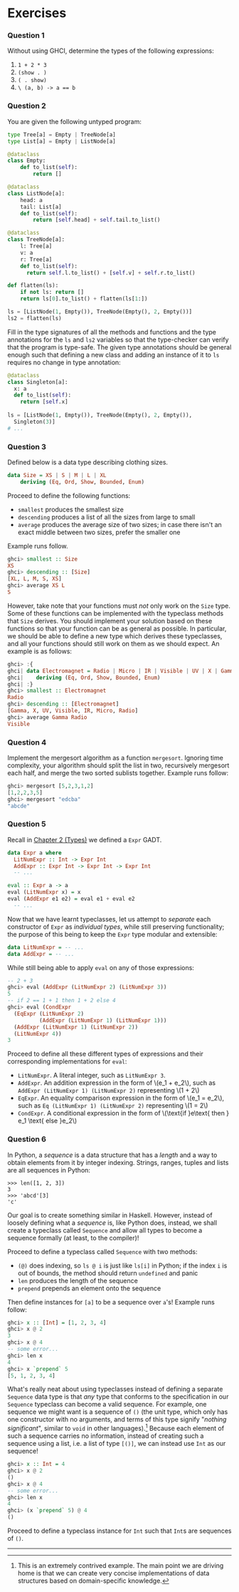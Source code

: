 # Exercises

### Question 1
Without using GHCI, determine the types of the following expressions:
1.  `1 + 2 * 3`
2.  `(show . )`
3.  `( . show)`
4.  `\ (a, b) -> a == b`

### Question 2
You are given the following untyped
program:

``` python
type Tree[a] = Empty | TreeNode[a]
type List[a] = Empty | ListNode[a]

@dataclass
class Empty:
    def to_list(self):
        return []

@dataclass
class ListNode[a]:
    head: a
    tail: List[a]
    def to_list(self):
        return [self.head] + self.tail.to_list()

@dataclass
class TreeNode[a]:
    l: Tree[a]
    v: a
    r: Tree[a]
    def to_list(self):
      return self.l.to_list() + [self.v] + self.r.to_list()

def flatten(ls):
    if not ls: return []
    return ls[0].to_list() + flatten(ls[1:])

ls = [ListNode(1, Empty()), TreeNode(Empty(), 2, Empty())]
ls2 = flatten(ls)
```

Fill in the type signatures of all the methods and functions and the
type annotations for the `ls` and `ls2` variables so
that the type-checker can verify that the program is type-safe. The
given type annotations should be general enough such that defining a new
class and adding an instance of it to `ls` requires no change
in type annotation:

``` python
@dataclass
class Singleton[a]:
  x: a
  def to_list(self):
    return [self.x]
    
ls = [ListNode(1, Empty()), TreeNode(Empty(), 2, Empty()),
  Singleton(3)]
# ...
```

### Question 3
Defined below is a data type describing clothing sizes.
```haskell
data Size = XS | S | M | L | XL
    deriving (Eq, Ord, Show, Bounded, Enum)
```
Proceed to define the following functions:
- `smallest` produces the smallest size
- `descending` produces a list of all the sizes from large to small
- `average` produces the average size of two sizes; in case there isn't an exact middle between two sizes, prefer the smaller one

Example runs follow.
```haskell
ghci> smallest :: Size
XS
ghci> descending :: [Size]
[XL, L, M, S, XS]
ghci> average XS L
S
```
However, take note that your functions must _not_ only work on the `Size` type. Some of these functions can be implemented with the typeclass methods that `Size` derives. You should implement your solution based on these functions so that your function can be as general as possible. In particular, we should be able to define a new type which derives these typeclasses, and all your functions should still work on them as we should expect. An example is as follows:
```haskell
ghci> :{
ghci| data Electromagnet = Radio | Micro | IR | Visible | UV | X | Gamma
ghci|    deriving (Eq, Ord, Show, Bounded, Enum)
ghci| :}
ghci> smallest :: Electromagnet
Radio
ghci> descending :: [Electromagnet]
[Gamma, X, UV, Visible, IR, Micro, Radio]
ghci> average Gamma Radio
Visible
```

### Question 4
Implement the mergesort algorithm
as a function `mergesort`. Ignoring time complexity, your
algorithm should split the list in two, recursively mergesort each half,
and merge the two sorted sublists together. Example runs follow:

``` haskell
ghci> mergesort [5,2,3,1,2]
[1,2,2,3,5]
ghci> mergesort "edcba"
"abcde"
```

### Question 5

Recall in [Chapter 2 (Types)](../../types/README.md) we defined a `Expr` GADT.

``` haskell
data Expr a where
  LitNumExpr :: Int -> Expr Int
  AddExpr :: Expr Int -> Expr Int -> Expr Int
  -- ...

eval :: Expr a -> a
eval (LitNumExpr x) = x
eval (AddExpr e1 e2) = eval e1 + eval e2
  -- ... 
```

Now that we have learnt typeclasses, let us attempt to *separate* each
constructor of `Expr` as *individual types*, while still
preserving functionality; the purpose of this being to keep the
`Expr` type modular and extensible:

``` haskell
data LitNumExpr = -- ...
data AddExpr = -- ...
```

While still being able to apply `eval` on any of those
expressions:

``` haskell
-- 2 + 3
ghci> eval (AddExpr (LitNumExpr 2) (LitNumExpr 3))
5
-- if 2 == 1 + 1 then 1 + 2 else 4
ghci> eval (CondExpr 
  (EqExpr (LitNumExpr 2) 
          (AddExpr (LitNumExpr 1) (LitNumExpr 1))) 
  (AddExpr (LitNumExpr 1) (LitNumExpr 2))
  (LitNumExpr 4))
3
```

Proceed to define all these different types of expressions and their
corresponding implementations for `eval`:
-   `LitNumExpr`. A literal integer, such as
    `LitNumExpr 3`.
-   `AddExpr`. An addition expression in the form of
    \\(e_1 + e_2\\), such as
    `AddExpr (LitNumExpr 1) (LitNumExpr 2)` representing
    \\(1 + 2\\)
-   `EqExpr`. An equality comparison expression in the form of
    \\(e_1 = e_2\\), such as `Eq (LitNumExpr 1) (LitNumExpr 2)`
    representing \\(1 = 2\\)
-   `CondExpr`. A conditional expression in the form of
    \\(\text{if }e\text{ then } e_1 \text{ else }e_2\\)

### Question 6
In Python, a _sequence_ is a data structure that has a _length_ and a way to obtain elements from it by integer indexing. Strings, ranges, tuples and lists are all sequences in Python:
```python-repl
>>> len([1, 2, 3])
3
>>> 'abcd'[3]
'c'
```

Our goal is to create something similar in Haskell. However, instead of loosely defining what a _sequence_ is, like Python does, instead, we shall create a typeclass called `Sequence` and allow all types to become a sequence formally (at least, to the compiler)!

Proceed to define a typeclass called `Sequence` with two methods:
- `(@)` does indexing, so `ls @ i` is just like `ls[i]` in Python; if the index `i` is out of bounds, the method should return `undefined` and panic
- `len` produces the length of the sequence
- `prepend` prepends an element onto the sequence

Then define instances for `[a]` to be a sequence over `a`'s! Example runs follow:
```haskell
ghci> x :: [Int] = [1, 2, 3, 4]
ghci> x @ 2
3
ghci> x @ 4
-- some error...
ghci> len x
4
ghci> x `prepend` 5
[5, 1, 2, 3, 4]
```
What's really neat about using typeclasses instead of defining a separate `Sequence` data type is that _any_ type that conforms to the specification in our `Sequence` typeclass can become a valid sequence. For example, one sequence we might want is a sequence of `()` (the unit type, which only has one constructor with no arguments, and terms of this type signify "_nothing significant_", similar to `void` in other languages).[^1] Because each element of such a sequence carries no information, instead of creating such a sequence using a list, i.e. a list of type `[()]`, we can instead use `Int` as our sequence!

```haskell
ghci> x :: Int = 4
ghci> x @ 2
()
ghci> x @ 4
-- some error...
ghci> len x
4
ghci> (x `prepend` 5) @ 4
()
```
Proceed to define a typeclass instance for `Int` such that `Int`s are sequences of `()`.

---
[^1]: This is an extremely contrived example. The main point we are driving home is that we can create very concise implementations of data structures based on domain-specific knowledge.
